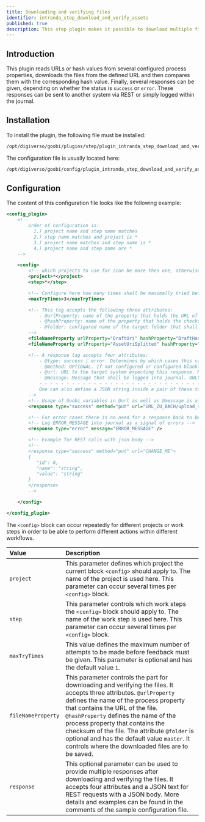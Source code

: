 ```yaml
---
title: Downloading and verifying files
identifier: intranda_step_download_and_verify_assets
published: true
description: This step plugin makes it possible to download multiple files from URLs and verify them with checksums that have been defined as process properties. Feedback on the progress can be saved to different systems or locally within the journal.
---
```

## Introduction
This plugin reads URLs or hash values from several configured process properties, downloads the files from the defined URL and then compares them with the corresponding hash value. Finally, several responses can be given, depending on whether the status is `success` or `error`. These responses can be sent to another system via REST or simply logged within the journal.


## Installation
To install the plugin, the following file must be installed:

```bash
/opt/digiverso/goobi/plugins/step/plugin_intranda_step_download_and_verify_assets-base.jar
```

The configuration file is usually located here:

```bash
/opt/digiverso/goobi/config/plugin_intranda_step_download_and_verify_assets.xml
```


## Configuration
The content of this configuration file looks like the following example:

```xml
<config_plugin>
    <!--
        order of configuration is:
          1.) project name and step name matches
          2.) step name matches and project is *
          3.) project name matches and step name is *
          4.) project name and step name are *
    -->

    <config>
        <!-- which projects to use for (can be more then one, otherwise use *) -->
        <project>*</project>
        <step>*</step>

        <!-- Configure here how many times shall be maximally tried before reporting final results. OPTIONAL. DEFAULT 1. -->
        <maxTryTimes>3</maxTryTimes>

        <!-- This tag accepts the following three attributes:
            - @urlProperty: name of the property that holds the URL of the file
            - @hashProperty: name of the property that holds the checksum of the file
            - @folder: configured name of the target folder that shall be used to download the file. OPTIONAL. DEFAULT master.
        -->
        <fileNameProperty urlProperty="DraftUri" hashProperty="DraftHash" folder="master" />
        <fileNameProperty urlProperty="AssetUriSplitted" hashProperty="AssetHashSplitted" folder="master" />

        <!-- A response tag accepts four attributes:
            - @type: success | error. Determines by which cases this configured response shall be activated.
            - @method: OPTIONAL. If not configured or configured blankly, then the response will be performed via journal logs. Non-blank configuration options are: put | post | patch.
            - @url: URL to the target system expecting this response. MANDATORY if @method is not blank..
            - @message: Message that shall be logged into journal. ONLY needed when @method is blank.
            - - - - - - - - - - - - - - - - - - - - - - - - - - - - - - - - - - - - - - - - - - - - - - - - - - - - - - - - - - - - - - - - - - - - - - - - - - - - -
            One can also define a JSON string inside a pair of these tags, which will be used as JSON body to shoot a REST request.
        -->
        <!-- Usage of Goobi variables in @url as well as @message is allowed. -->
        <response type="success" method="put" url="URL_ZU_BACH/upload_successful/{meta.ThesisId}" />

        <!-- For error cases there is no need for a response back to BACH, but an error message should be logged into journal. -->
        <!-- Log ERROR_MESSAGE into journal as a signal of errors -->
        <response type="error" message="ERROR_MESSAGE" />

        <!-- Example for REST calls with json body -->
        <!--
        <response type="success" method="put" url="CHANGE_ME">
        {
           "id": 0,
           "name": "string",
           "value": "string"
        }
        </response>
        -->

    </config>

</config_plugin>
```

The `<config>` block can occur repeatedly for different projects or work steps in order to be able to perform different actions within different workflows.

| Value | Description |
| :--- | :--- |
| `project` | This parameter defines which project the current block `<config>` should apply to. The name of the project is used here. This parameter can occur several times per `<config>` block. |
| `step` | This parameter controls which work steps the `<config>` block should apply to. The name of the work step is used here. This parameter can occur several times per `<config>` block. |
| `maxTryTimes` | This value defines the maximum number of attempts to be made before feedback must be given. This parameter is optional and has the default value `1`. |
| `fileNameProperty` | This parameter controls the part for downloading and verifying the files. It accepts three attributes. `@urlProperty` defines the name of the process property that contains the URL of the file. `@hashProperty` defines the name of the process property that contains the checksum of the file. The attribute `@folder` is optional and has the default value `master`. It controls where the downloaded files are to be saved.  |
| `response` | This optional parameter can be used to provide multiple responses after downloading and verifying the files. It accepts four attributes and a JSON text for REST requests with a JSON body. More details and examples can be found in the comments of the sample configuration file. |
